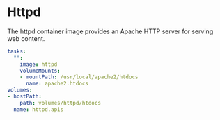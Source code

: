 # Httpd

The httpd container image provides an Apache HTTP server for serving web content.

```yaml
tasks:
  "":
    image: httpd
    volumeMounts:
    - mountPath: /usr/local/apache2/htdocs
      name: apache2.htdocs
volumes:
- hostPath:
    path: volumes/httpd/htdocs
  name: httpd.apis
```

